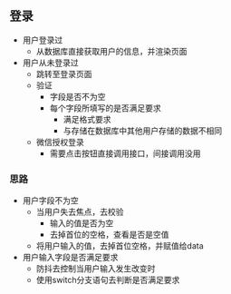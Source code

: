 ## 登录
- 用户登录过
  - 从数据库直接获取用户的信息，并渲染页面
- 用户从未登录过
  - 跳转至登录页面
  - 验证
    - 字段是否不为空
    - 每个字段所填写的是否满足要求
      - 满足格式要求
      - 与存储在数据库中其他用户存储的数据不相同
  - 微信授权登录
    - 需要点击按钮直接调用接口，间接调用没用

### 思路
- 用户字段不为空
  - 当用户失去焦点，去校验
    - 输入的值是否为空
    - 去掉首位的空格，查看是否是空值
  - 将用户输入的值，去掉首位空格，并赋值给data
- 用户输入字段是否满足要求
  - 防抖去控制当用户输入发生改变时
  - 使用switch分支语句去判断是否满足要求
